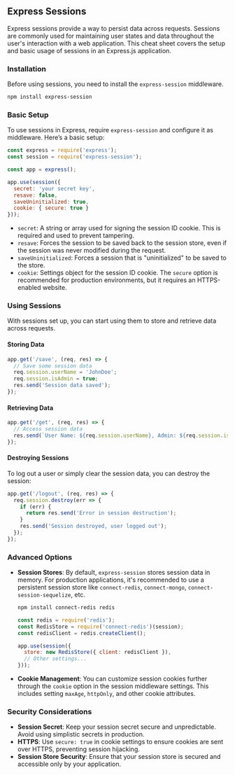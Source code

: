 ## Express Sessions

Express sessions provide a way to persist data across requests. Sessions are commonly used for maintaining user states and data throughout the user's interaction with a web application. This cheat sheet covers the setup and basic usage of sessions in an Express.js application.

### Installation

Before using sessions, you need to install the `express-session` middleware.

```bash
npm install express-session
```

### Basic Setup

To use sessions in Express, require `express-session` and configure it as middleware. Here’s a basic setup:

```javascript
const express = require('express');
const session = require('express-session');

const app = express();

app.use(session({
  secret: 'your secret key',
  resave: false,
  saveUninitialized: true,
  cookie: { secure: true }
}));
```

- `secret`: A string or array used for signing the session ID cookie. This is required and used to prevent tampering.
- `resave`: Forces the session to be saved back to the session store, even if the session was never modified during the request.
- `saveUninitialized`: Forces a session that is "uninitialized" to be saved to the store.
- `cookie`: Settings object for the session ID cookie. The `secure` option is recommended for production environments, but it requires an HTTPS-enabled website.

### Using Sessions

With sessions set up, you can start using them to store and retrieve data across requests.

#### Storing Data

```javascript
app.get('/save', (req, res) => {
  // Save some session data
  req.session.userName = 'JohnDoe';
  req.session.isAdmin = true;
  res.send('Session data saved');
});
```

#### Retrieving Data

```javascript
app.get('/get', (req, res) => {
  // Access session data
  res.send(`User Name: ${req.session.userName}, Admin: ${req.session.isAdmin}`);
});
```

#### Destroying Sessions

To log out a user or simply clear the session data, you can destroy the session:

```javascript
app.get('/logout', (req, res) => {
  req.session.destroy(err => {
    if (err) {
      return res.send('Error in session destruction');
    }
    res.send('Session destroyed, user logged out');
  });
});
```

### Advanced Options

- **Session Stores**: By default, `express-session` stores session data in memory. For production applications, it's recommended to use a persistent session store like `connect-redis`, `connect-mongo`, `connect-session-sequelize`, etc.

  ```bash
  npm install connect-redis redis
  ```

  ```javascript
  const redis = require('redis');
  const RedisStore = require('connect-redis')(session);
  const redisClient = redis.createClient();

  app.use(session({
    store: new RedisStore({ client: redisClient }),
    // Other settings...
  }));
  ```

- **Cookie Management**: You can customize session cookies further through the `cookie` option in the session middleware settings. This includes setting `maxAge`, `httpOnly`, and other cookie attributes.

### Security Considerations

- **Session Secret**: Keep your session secret secure and unpredictable. Avoid using simplistic secrets in production.
- **HTTPS**: Use `secure: true` in cookie settings to ensure cookies are sent over HTTPS, preventing session hijacking.
- **Session Store Security**: Ensure that your session store is secured and accessible only by your application.